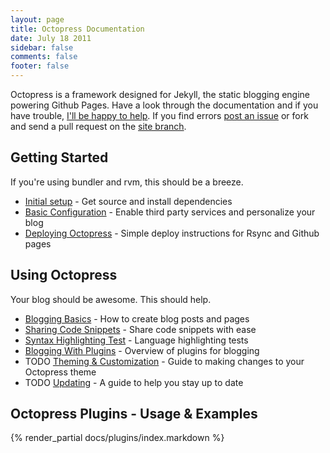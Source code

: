 ```yaml
---
layout: page
title: Octopress Documentation
date: July 18 2011
sidebar: false
comments: false
footer: false
---
```


Octopress is a framework designed for Jekyll, the static blogging engine powering Github Pages. Have a look through
the documentation and if you have trouble, [I'll be happy to help](http://convore.com/octopress/support). If you find errors
[post an issue](https://github.com/imathis/octopress/issues) or fork and send a pull request on the [site branch](https://github.com/imathis/octopress/tree/site).

## Getting Started
If you're using bundler and rvm, this should be a breeze.

- [Initial setup](/docs/setup) - Get source and install dependencies
- [Basic Configuration](/docs/configuring) - Enable third party services and personalize your blog
- [Deploying Octopress](/docs/deploying) - Simple deploy instructions for Rsync and Github pages

## Using Octopress
Your blog should be awesome. This should help.

- [Blogging Basics](/docs/blogging) - How to create blog posts and pages
- [Sharing Code Snippets](/docs/blogging/code) - Share code snippets with ease
- [Syntax Highlighting Test](/docs/blogging/code/test) - Language highlighting tests
- [Blogging With Plugins](/docs/blogging/plugins) - Overview of plugins for blogging
- TODO [Theming & Customization](/docs/theming) - Guide to making changes to your Octopress theme
- TODO [Updating](/docs/updating) - A guide to help you stay up to date

## Octopress Plugins - Usage & Examples
{% render_partial docs/plugins/index.markdown %}

